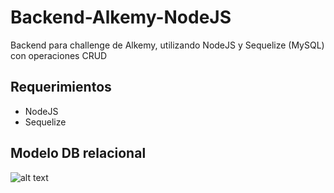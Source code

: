 # Backend-Alkemy-NodeJS
Backend para challenge de Alkemy, utilizando NodeJS y Sequelize (MySQL) con operaciones CRUD

Requerimientos
-------------------
* NodeJS
* Sequelize

Modelo DB relacional
-------------------
![alt text](https://github.com/frann11/Backend-Alkemy-NodeJS/blob/main/relacionesDB.png?raw=true)
